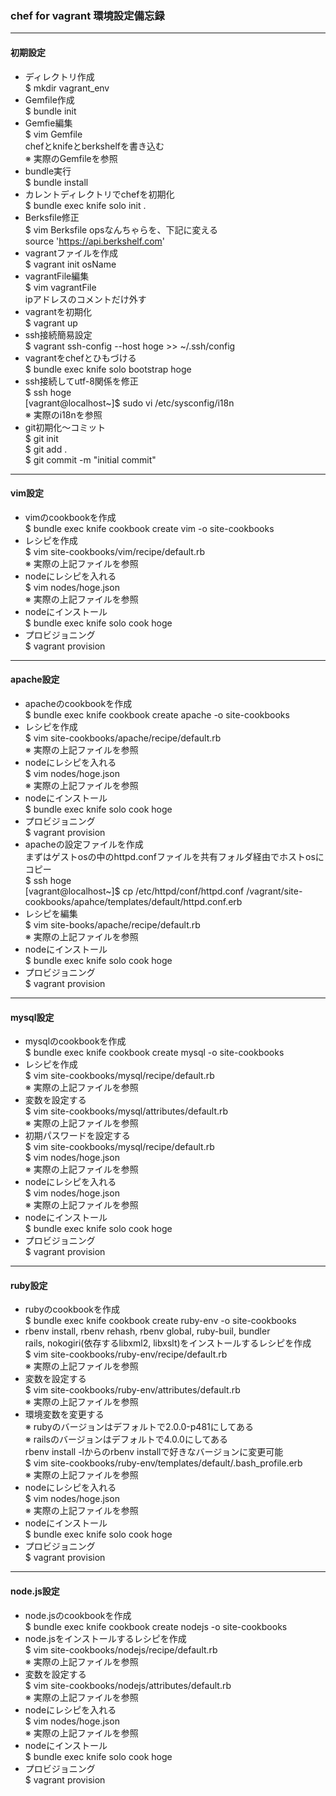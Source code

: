 ### chef for vagrant 環境設定備忘録
***

#### 初期設定  

* ディレクトリ作成  
$ mkdir vagrant_env  
* Gemfile作成  
$ bundle init  
* Gemfie編集  
$ vim Gemfile  
chefとknifeとberkshelfを書き込む  
※ 実際のGemfileを参照
* bundle実行  
$ bundle install  
* カレントディレクトリでchefを初期化  
$ bundle exec knife solo init .  
* Berksfile修正  
$ vim Berksfile
opsなんちゃらを、下記に変える  
source 'https://api.berkshelf.com'  
* vagrantファイルを作成  
$ vagrant init osName  
* vagrantFile編集  
$ vim vagrantFile  
ipアドレスのコメントだけ外す  
* vagrantを初期化  
$ vagrant up  
* ssh接続簡易設定  
$ vagrant ssh-config --host hoge >> ~/.ssh/config  
* vagrantをchefとひもづける  
$ bundle exec knife solo bootstrap hoge  
* ssh接続してutf-8関係を修正  
$ ssh hoge  
[vagrant@localhost~]$ sudo vi /etc/sysconfig/i18n  
※ 実際のi18nを参照
* git初期化〜コミット  
$ git init  
$ git add .  
$ git commit -m "initial commit"  

***

#### vim設定  

* vimのcookbookを作成  
$ bundle exec knife cookbook create vim -o site-cookbooks  
* レシピを作成  
$ vim site-cookbooks/vim/recipe/default.rb  
※ 実際の上記ファイルを参照  
* nodeにレシピを入れる  
$ vim nodes/hoge.json  
※ 実際の上記ファイルを参照  
* nodeにインストール  
$ bundle exec knife solo cook hoge  
* プロビジョニング  
$ vagrant provision  

***

#### apache設定  

* apacheのcookbookを作成  
$ bundle exec knife cookbook create apache -o site-cookbooks  
* レシピを作成  
$ vim site-cookbooks/apache/recipe/default.rb  
※ 実際の上記ファイルを参照  
* nodeにレシピを入れる  
$ vim nodes/hoge.json  
※ 実際の上記ファイルを参照  
* nodeにインストール  
$ bundle exec knife solo cook hoge  
* プロビジョニング  
$ vagrant provision  
* apacheの設定ファイルを作成  
まずはゲストosの中のhttpd.confファイルを共有フォルダ経由でホストosにコピー  
$ ssh hoge  
[vagrant@localhost~]$ cp /etc/httpd/conf/httpd.conf /vagrant/site-cookbooks/apahce/templates/default/httpd.conf.erb  
* レシピを編集  
$ vim site-books/apache/recipe/default.rb  
※ 実際の上記ファイルを参照  
* nodeにインストール  
$ bundle exec knife solo cook hoge  
* プロビジョニング  
$ vagrant provision  

***

#### mysql設定  

* mysqlのcookbookを作成  
$ bundle exec knife cookbook create mysql -o site-cookbooks  
* レシピを作成  
$ vim site-cookbooks/mysql/recipe/default.rb  
※ 実際の上記ファイルを参照  
* 変数を設定する  
$ vim site-cookbooks/mysql/attributes/default.rb  
※ 実際の上記ファイルを参照  
* 初期パスワードを設定する  
$ vim site-cookbooks/mysql/recipe/default.rb  
$ vim nodes/hoge.json  
※ 実際の上記ファイルを参照  
* nodeにレシピを入れる  
$ vim nodes/hoge.json  
※ 実際の上記ファイルを参照  
* nodeにインストール  
$ bundle exec knife solo cook hoge  
* プロビジョニング  
$ vagrant provision  

***

#### ruby設定  

* rubyのcookbookを作成  
$ bundle exec knife cookbook create ruby-env -o site-cookbooks  
* rbenv install, rbenv rehash, rbenv global, ruby-buil, bundler  
rails, nokogiri(依存するlibxml2, libxslt)をインストールするレシピを作成  
$ vim site-cookbooks/ruby-env/recipe/default.rb  
※ 実際の上記ファイルを参照  
* 変数を設定する  
$ vim site-cookbooks/ruby-env/attributes/default.rb  
※ 実際の上記ファイルを参照  
* 環境変数を変更する  
※ rubyのバージョンはデフォルトで2.0.0-p481にしてある  
※ railsのバージョンはデフォルトで4.0.0にしてある  
rbenv install -lからのrbenv installで好きなバージョンに変更可能  
$ vim site-cookbooks/ruby-env/templates/default/.bash_profile.erb  
※ 実際の上記ファイルを参照  
* nodeにレシピを入れる  
$ vim nodes/hoge.json  
※ 実際の上記ファイルを参照  
* nodeにインストール  
$ bundle exec knife solo cook hoge  
* プロビジョニング  
$ vagrant provision  

***

#### node.js設定  

* node.jsのcookbookを作成  
$ bundle exec knife cookbook create nodejs -o site-cookbooks  
* node.jsをインストールするレシピを作成  
$ vim site-cookbooks/nodejs/recipe/default.rb  
※ 実際の上記ファイルを参照  
* 変数を設定する  
$ vim site-cookbooks/nodejs/attributes/default.rb  
※ 実際の上記ファイルを参照  
* nodeにレシピを入れる  
$ vim nodes/hoge.json  
※ 実際の上記ファイルを参照  
* nodeにインストール  
$ bundle exec knife solo cook hoge  
* プロビジョニング  
$ vagrant provision  